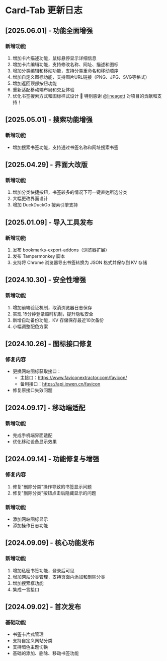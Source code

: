 # Card-Tab 更新日志

## [2025.06.01] - 功能全面增强
### 新增功能
1. 增加卡片描述功能，鼠标悬停显示详细信息
2. 增加卡片编辑功能，支持修改名称、网址、描述和图标
3. 增加分类编辑和移动功能，支持分类重命名和移动顺序
4. 增加自定义图标功能，支持图片URL链接（PNG、JPG、SVG等格式）
5. 增加返回顶部按钮功能
6. 重新适配移动端布局和交互体验
7. 优化书签搜索方式和图标样式设计
🙏 特别感谢 [@lineagett](https://github.com/lineagett) 对项目的贡献和支持！

## [2025.05.01] - 搜索功能增强
### 新增功能
- 增加搜索书签功能，支持通过书签名称和网址搜索书签

## [2025.04.29] - 界面大改版
### 新增功能
1. 增加分类快捷按钮，书签较多的情况下可一键直达所选分类
2. 大幅更改界面设计
3. 增加 DuckDuckGo 搜索引擎支持

## [2025.01.09] - 导入工具发布
### 新增功能
1. 发布 bookmarks-export-addons（浏览器扩展）
2. 发布 Tampermonkey 脚本
3. 支持将 Chrome 浏览器导出书签转换为 JSON 格式并保存到 KV 存储

## [2024.10.30] - 安全性增强
### 新增功能
1. 增加前端验证机制，取消浏览器日志保存
2. 实现 15分钟登录超时机制，提升隐私安全
3. 新增自动备份功能，KV 存储保存最近10次备份
4. 小幅调整配色方案

## [2024.10.26] - 图标接口修复
### 修复内容
- 更换网站图标获取接口：
  - 主接口：https://www.faviconextractor.com/favicon/
  - 备用接口：https://api.iowen.cn/favicon
- 修复原接口失效问题

## [2024.09.17] - 移动端适配
### 新增功能
- 完成手机端界面适配
- 优化移动设备显示效果

## [2024.09.14] - 功能修复与增强
### 修复内容
1. 修复"删除分类"操作导致的书签显示问题
2. 修复"删除分类"按钮点击后隐藏显示的问题

### 新增功能
- 添加网站图标显示
- 添加操作日志功能

## [2024.09.09] - 核心功能发布
### 新增功能
1. 增加私密书签功能，登录后可见
2. 增加网站分类管理，支持页面内添加和删除分类
3. 增加搜索框功能
4. 集成一言接口

## [2024.09.02] - 首次发布
### 基础功能
- 书签卡片式管理
- 支持自定义网站分类
- 支持暗色主题切换
- 基础的添加、删除、移动书签功能
